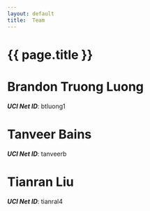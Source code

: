 ```yaml
---
layout: default
title:  Team
---
```


# {{ page.title }}


# Brandon Truong Luong
***UCI Net ID***: btluong1

# Tanveer Bains
***UCI Net ID***: tanveerb

# Tianran Liu
***UCI Net ID***: tianral4
